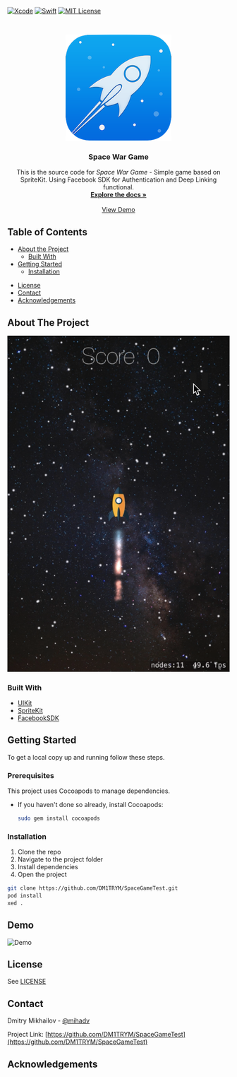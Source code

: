 <!-- PROJECT SHIELDS -->
[![Xcode][xcode-shield]][xcode-url]
[![Swift][swift-shield]][swift-url]
[![MIT License][license-shield]][license-url]


<!-- PROJECT LOGO -->
<br />
<p align="center">
  <a href="https://github.com/DM1TRYM/SpaceGameTest">
    <img src="SpaceWarIcon.png" alt="Logo">
  </a>

  <h3 align="center">Space War Game</h3>

  <p align="center">
    This is the source code for <i>Space War Game</i> - Simple game based on SpriteKit. Using Facebook SDK for Authentication and Deep Linking functional.
    <br />
    <a href="https://github.com/DM1TRYM/SpaceGameTest"><strong>Explore the docs »</strong></a>
    <br />
    <br />
    <a href="https://github.com/DM1TRYM/ScreenSpace.png">View Demo</a>
  </p>
</p>

<!-- TABLE OF CONTENTS -->
## Table of Contents

* [About the Project](#about-the-project)
  * [Built With](#built-with)
* [Getting Started](#getting-started)
  <!-- * [Prerequisites](#prerequisites) -->
  * [Installation](#installation)
<!-- * [Usage](#usage) -->
<!-- * [Roadmap](#roadmap) -->
* [License](#license)
* [Contact](#contact)
* [Acknowledgements](#acknowledgements)

<!-- ABOUT THE PROJECT -->
## About The Project

![Screenshot][product-screenshot]

### Built With

* [UIKit](https://developer.apple.com/documentation/uikit)
* [SpriteKit](https://developer.apple.com/documentation/spritekit)
* [FacebookSDK](https://github.com/facebook/facebook-ios-sdk)

<!-- GETTING STARTED -->
## Getting Started

To get a local copy up and running follow these steps.

### Prerequisites

This project uses Cocoapods to manage dependencies.

* If you haven't done so already, install Cocoapods:

  ``` bash
  sudo gem install cocoapods
  ```

### Installation

1. Clone the repo
2. Navigate to the project folder
3. Install dependencies
4. Open the project

``` bash
git clone https://github.com/DM1TRYM/SpaceGameTest.git
pod install
xed .
```

<!-- Demo -->
## Demo
![Demo][product-demo]

<!-- LICENSE -->
## License

See [LICENSE](LICENSE)

<!-- CONTACT -->
## Contact

Dmitry Mikhailov - [@mihadv](https://t.me/mihadv)


Project Link: [https://github.com/DM1TRYM/SpaceGameTest](https://github.com/DM1TRYM/SpaceGameTest)

<!-- ACKNOWLEDGEMENTS -->

## Acknowledgements

<!-- MARKDOWN LINKS & IMAGES -->
<!-- https://www.markdownguide.org/basic-syntax/#reference-style-links -->
[xcode-shield]: https://img.shields.io/badge/xcode-v12.0.1-blue
[xcode-url]: https://developer.apple.com/xcode/

[swift-shield]: https://img.shields.io/badge/swift-v5.3-%23fe4b2d
[swift-url]: https://swift.org/

[license-shield]: https://img.shields.io/github/license/DM1TRYM/ToDo-Firebase.svg?style%3Dflat-square
[license-url]: https://github.com/DM1TRYM/ToDo-Firebase/blob/main/LICENSE

[product-screenshot]: /ScreenSpace.png
[product-demo]: /SpaseWarGif.gif
